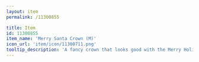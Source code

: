 ```yaml
---
layout: item
permalink: /11300855

title: Item
id: 11300855
item_name: 'Merry Santa Crown (M)'
icon_url: 'item/icon/11300711.png'
tooltip_description: 'A fancy crown that looks good with the Merry Holiday outfit. '
---
```

